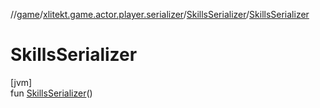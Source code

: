 //[game](../../../index.md)/[xlitekt.game.actor.player.serializer](../index.md)/[SkillsSerializer](index.md)/[SkillsSerializer](-skills-serializer.md)

# SkillsSerializer

[jvm]\
fun [SkillsSerializer](-skills-serializer.md)()
